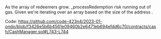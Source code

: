 As the array of redeemers grow. _processRedemption risk running out of gas. Given we're iterating over an array based on the size of the address .

Code: https://github.com/code-423n4/2023-01-ondo/blob/f3426e5b6b4561e09460b2e6471eb694efdd6c70/contracts/cash/CashManager.sol#L743-L744